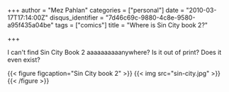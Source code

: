 +++
author = "Mez Pahlan"
categories = ["personal"]
date = "2010-03-17T17:14:00Z"
disqus_identifier = "7d46c69c-9880-4c8e-9580-a95f435a04be"
tags = ["comics"]
title = "Where is Sin City book 2?"

+++

I can't find Sin City Book 2 aaaaaaaaaanywhere? Is it out of print? Does it even exist?


{{< figure figcaption="Sin City book 2" >}}
    {{< img src="sin-city.jpg" >}}
{{< /figure >}}

<!--more-->

